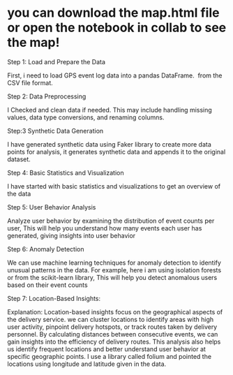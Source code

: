 # you can download the map.html file or open the notebook in collab to see the map!

Step 1: Load and Prepare the Data

First, i need to load GPS event log data into a pandas DataFrame.  from the CSV file format.

Step 2: Data Preprocessing

I Checked and clean data if needed. This may include handling missing values, data type conversions,
and renaming columns.

Step:3 Synthetic Data Generation

I have generated synthetic data using Faker library to create more data points for analysis, it 
generates synthetic data and appends it to the original dataset.

Step 4: Basic Statistics and Visualization

I have started with basic statistics and visualizations to get an overview of the data

Step 5: User Behavior Analysis

Analyze user behavior by examining the distribution of event counts per user, 
This will help you understand how many events each user has generated, giving insights into user behavior

Step 6: Anomaly Detection

We can use machine learning techniques for anomaly detection to identify unusual patterns in the data.
For example, here i am using isolation forests or from the scikit-learn library, 
This will help you detect anomalous users based on their event counts

Step 7: Location-Based Insights:

Explanation: Location-based insights focus on the geographical aspects of the delivery service. we can
cluster locations to identify areas with high user activity, pinpoint delivery hotspots, or track routes 
taken by delivery personnel. By calculating distances between consecutive events, we can gain insights into 
the efficiency of delivery routes. This analysis also helps us identify frequent locations and better 
understand user behavior at specific geographic points.
I use a library called folium and pointed the locations using longitude and latitude given in the data.
